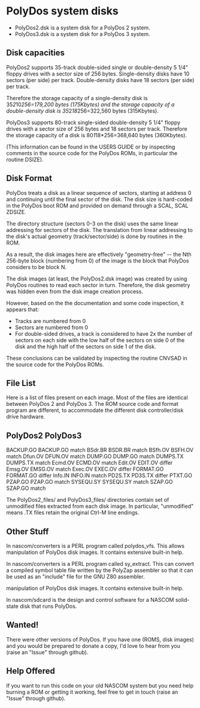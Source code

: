 # PolyDos system disks

* PolyDos2.dsk is a system disk for a PolyDos 2 system.
* PolyDos3.dsk is a system disk for a PolyDos 3 system.

## Disk capacities

PolyDos2 supports 35-track double-sided single or double-density 5 1/4" floppy
drives with a sector size of 256 bytes. Single-density disks have 10 sectors
(per side) per track. Double-density disks have 18 sectors (per side) per track.

Therefore the storage capacity of a single-density disk is 35*2*10*256=179,200
bytes (175Kbytes) and the storage capacity of a double-density disk is
35*2*18*256=322,560 bytes (315Kbytes).

PolyDos3 supports 80-track single-sided double-density 5 1/4" floppy drives with
a sector size of 256 bytes and 18 sectors per track. Therefore the storage
capacity of a disk is 80*1*18*256=368,640 bytes (360Kbytes).

(This information can be found in the USERS GUIDE or by inspecting comments in
the source code for the PolyDos ROMs, in particular the routine DSIZE).

## Disk Format

PolyDos treats a disk as a linear sequence of sectors, starting at address 0 and
continuing until the final sector of the disk. The disk size is hard-coded in
the PolyDos boot ROM and provided on demand through a SCAL, SCAL ZDSIZE.

The directory structure (sectors 0-3 on the disk) uses the same linear
addressing for sectors of the disk. The translation from linear addressing to
the disk's actual geometry (track/sector/side) is done by routines in the ROM.

As a result, the disk images here are effectively "geometry-free" -- the Nth
256-byte block (numbering from 0) of the image is the block that PolyDos
considers to be block N.

The disk images (at least, the PolyDos2.dsk image) was created by using PolyDos
routines to read each sector in turn. Therefore, the disk geometry was hidden
even from the disk image creation process.

However, based on the the documentation and some code inspection, it appears that:

* Tracks are numbered from 0
* Sectors are numbered from 0
* For double-sided drives, a track is considered to have 2x the number of sectors on each side with the low half of the sectors on side 0 of the disk and the high half of the sectors on side 1 of the disk.

These conclusions can be validated by inspecting the routine CNVSAD in the
source code for the PolyDos ROMs.

## File List

Here is a list of files present on each image. Most of the files are identical
between PolyDos 2 and PolyDos 3. The ROM source code and format program are
different, to accommodate the different disk controller/disk drive hardware.

PolyDos2             PolyDos3
--------------------------------------------
BACKUP.GO            BACKUP.GO         match
BSdr.BR              BSDR.BR           match
BSfh.OV              BSFH.OV           match
Dfun.OV              DFUN.OV           match
DUMP.GO              DUMP.GO           match
DUMPS.TX             DUMPS.TX          match
Ecmd.OV              ECMD.OV           match
Edit.OV              EDIT.OV           differ
Emsg.OV              EMSG.OV           match
Exec.OV              EXEC.OV           differ
FORMAT.GO            FORMAT.GO         differ
Info.IN              INFO.IN           match
PD2S.TX              PD3S.TX           differ
PTXT.GO
PZAP.GO              PZAP.GO           match
SYSEQU.SY            SYSEQU.SY         match
SZAP.GO              SZAP.GO           match

The PolyDos2_files/ and PolyDos3_files/ directories contain set of unmodified
files extracted from each disk image. In particular, "unmodified" means .TX
files retain the original Ctrl-M line endings.


## Other Stuff

In nascom/converters is a PERL program called polydos_vfs. This allows
manipulation of PolyDos disk images. It contains extensive built-in help.

In nascom/converters is a PERL program called sy_extract. This can convert a
compiled symbol table file written by the PolyZap assembler so that it can be
used as an "include" file for the GNU Z80 assembler.

manipulation of PolyDos disk images. It contains extensive built-in help.

In nascom/sdcard is the design and control software for a NASCOM solid-state
disk that runs PolyDos.


## Wanted!

There were other versions of PolyDos. If you have one (ROMS, disk images) and
you would be prepared to donate a copy, I'd love to hear from you (raise an "Issue" through github).


## Help Offered

If you want to run this code on your old NASCOM system but you need help burning
a ROM or getting it working, feel free to get in touch (raise an "Issue" through github).

